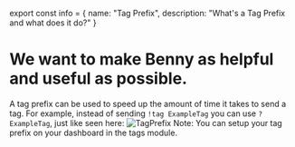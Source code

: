 export const info = {
    name: "Tag Prefix",
    description: "What's a Tag Prefix and what does it do?"
}

<PageToolBar title="Tag Prefix" />

# We want to make Benny as helpful and useful as possible.
A tag prefix can be used to speed up the amount of time it takes to send a tag. For example, instead of sending `!tag ExampleTag` you can use `?ExampleTag`, just like seen here: ![TagPrefix](/docs/tags/tag_prefix.jpg)
<Alert style="info">Note: You can setup your tag prefix on your dashboard in the tags module.</Alert>
